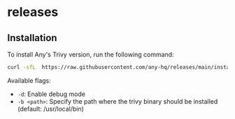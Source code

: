# releases

## Installation

To install Any's Trivy version, run the following command:

```bash
curl -sfL  https://raw.githubusercontent.com/any-hq/releases/main/install.sh | sudo sh -s -- latest
```

Available flags:

- `-d`: Enable debug mode
- `-b <path>`: Specify the path where the trivy binary should be installed (default: /usr/local/bin)
